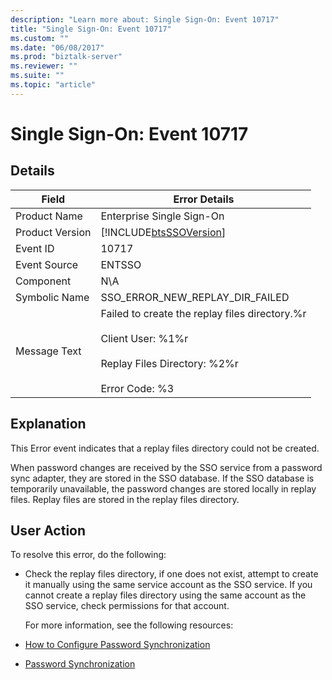 ```yaml
---
description: "Learn more about: Single Sign-On: Event 10717"
title: "Single Sign-On: Event 10717"
ms.custom: ""
ms.date: "06/08/2017"
ms.prod: "biztalk-server"
ms.reviewer: ""
ms.suite: ""
ms.topic: "article"
---
```

# Single Sign-On: Event 10717
## Details  

| Field | Error Details |
|-----------------|--------------------------------------------------------------------------------------------------------------------------------------------------|
|  Product Name   |                                                            Enterprise Single Sign-On                                                             |
| Product Version |                                            [!INCLUDE[btsSSOVersion](../includes/btsssoversion-md.md)]                                            |
|    Event ID     |                                                                      10717                                                                       |
|  Event Source   |                                                                      ENTSSO                                                                      |
|    Component    |                                                                       N\A                                                                        |
|  Symbolic Name  |                                                         SSO_ERROR_NEW_REPLAY_DIR_FAILED                                                          |
|  Message Text   | Failed to create the replay files directory.%r<br /><br /> Client User: %1%r<br /><br /> Replay Files Directory: %2%r<br /><br /> Error Code: %3 |

## Explanation  
 This Error event indicates that a replay files directory could not be created.  

 When password changes are received by the SSO service from a password sync adapter, they are stored in the SSO database. If the SSO database is temporarily unavailable, the password changes are stored locally in replay files. Replay files are stored in the replay files directory.  

## User Action  
 To resolve this error, do the following:  

- Check the replay files directory, if one does not exist, attempt to create it manually using the same service account as the SSO service. If you cannot create a replay files directory using the same account as the SSO service, check permissions for that account.  

  For more information, see the following resources:  

- [How to Configure Password Synchronization](../core/how-to-configure-password-synchronization.md)  

- [Password Synchronization](../core/password-synchronization2.md)
